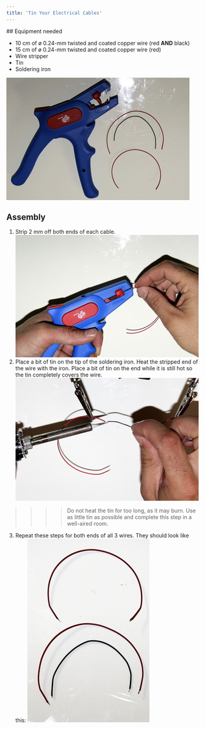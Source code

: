 ```yaml
---
title: 'Tin Your Electrical Cables'
---
```


## Equipment needed
- 10 cm of ø 0.24-mm twisted and coated copper wire (red **AND** black) 
- 15 cm of ø 0.24-mm twisted and coated copper wire (red)
- Wire stripper 
- Tin
- Soldering iron

![](_MG_5252.JPG)

## Assembly 

1. Strip 2 mm off both ends of each cable.    
    ![](_MG_5253.JPG)  
2. Place a bit of tin on the tip of the soldering iron. Heat the stripped end of the wire with the iron. Place a bit of tin on the end while it is still hot so the tin completely covers the wire.   
    ![](_MG_5254.JPG)  
>>>> Do not heat the tin for too long, as it may burn. Use as little tin as possible and complete this step in a well-aired room.

3. Repeat these steps for both ends of all 3 wires.  They should look like this: 
    ![](_MG_5256.JPG)  